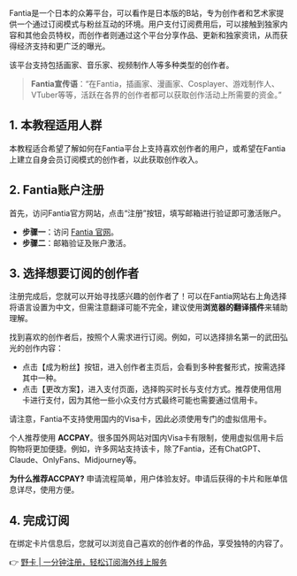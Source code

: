 Fantia是一个日本的众筹平台，可以看作是日本版的B站，专为创作者和艺术家提供一个通过订阅模式与粉丝互动的环境。用户支付订阅费用后，可以接触到独家内容和其他会员特权，而创作者则通过这个平台分享作品、更新和独家资讯，从而获得经济支持和更广泛的曝光。

该平台支持包括画家、音乐家、视频制作人等多种类型的创作者。

> **Fantia宣传语**：“在Fantia，插画家、漫画家、Cosplayer、游戏制作人、VTuber等等，活跃在各界的创作者都可以获取创作活动上所需要的资金。”

## 1. 本教程适用人群

本教程适合希望了解如何在Fantia平台上支持喜欢创作者的用户，或希望在Fantia上建立自身会员订阅模式的创作者，以此获取创作收入。

## 2. Fantia账户注册

首先，访问Fantia官方网站，点击“注册”按钮，填写邮箱进行验证即可激活账户。

- **步骤一**：访问 [Fantia 官网](https://fantia.jp/?locale=zh-cn)。
- **步骤二**：邮箱验证及账户激活。

## 3. 选择想要订阅的创作者

注册完成后，您就可以开始寻找感兴趣的创作者了！可以在Fantia网站右上角选择将语言设置为中文，但需注意翻译可能不完全，建议使用**浏览器的翻译插件**来辅助理解。

找到喜欢的创作者后，按照个人需求进行订阅。例如，可以选择排名第一的武田弘光的创作内容：

- 点击【成为粉丝】按钮，进入创作者主页后，会看到多种套餐形式，按需选择其中一种。
- 点击【更改方案】，进入支付页面，选择购买时长与支付方式。推荐使用信用卡进行支付，因为其他一些小众支付方式最终可能也需要通过信用卡。

请注意，Fantia不支持使用国内的Visa卡，因此必须使用专门的虚拟信用卡。

个人推荐使用 **ACCPAY**。很多国外网站对国内Visa卡有限制，使用虚拟信用卡后购物将更加便捷。例如，许多网站支持该卡，除了Fantia，还有ChatGPT、Claude、OnlyFans、Midjourney等。

**为什么推荐ACCPAY?** 申请流程简单，用户体验友好。申请后获得的卡片和账单信息详尽，使用方便。

## 4. 完成订阅

在绑定卡片信息后，您就可以浏览自己喜欢的创作者的作品，享受独特的内容了。

👉 [野卡 | 一分钟注册，轻松订阅海外线上服务](https://bit.ly/bewildcard)